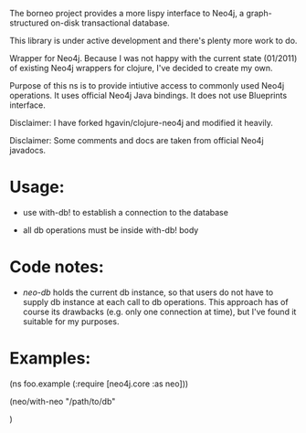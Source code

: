 The borneo project provides a more lispy interface to Neo4j, a graph-structured on-disk transactional database.

This library is under active development and there's plenty more work to do.

Wrapper for Neo4j. Because I was not happy with the current state
(01/2011) of existing Neo4j wrappers for clojure, I've decided to
create my own.

Purpose of this ns is to provide intiutive access to commonly used
Neo4j operations. It uses official Neo4j Java bindings. It does not
use Blueprints interface.

Disclaimer: I have forked hgavin/clojure-neo4j and modified it
heavily.

Disclaimer: Some comments and docs are taken from official Neo4j javadocs.

# Usage:

* use with-db! to establish a connection to the database

* all db operations must be inside with-db! body

# Code notes:

*   *neo-db* holds the current db instance, so that users do not have
    to supply db instance at each call to db operations. This
    approach has of course its drawbacks (e.g. only one connection at
    time), but I've found it suitable for my purposes.

# Examples:

(ns foo.example
  (:require [neo4j.core :as neo]))

(neo/with-neo "/path/to/db"



)
